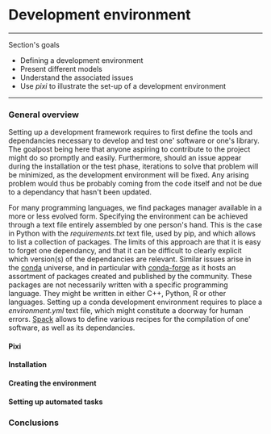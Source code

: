 # Development environment

---
Section's goals
- Defining a development environment
- Present different models
- Understand the associated issues
- Use *pixi* to illustrate the set-up of a development environment
---

### General overview
Setting up a development framework requires to first define the tools and
dependancies necessary to develop and test one' software or one's library. The
goalpost being here that anyone aspiring to contribute to the project might do
so promptly and easily. Furthermore, should an issue appear during the
installation or the test phase, iterations to solve that problem will be
minimized, as the development environment will be fixed. Any arising problem
would thus be probably coming from the code itself and not be due to a
dependancy that hasn't been updated.

For many programming languages, we find packages manager available in a more
or less evolved form. Specifying the environment can be achieved through a
text file entirely assembled by one person's hand. This is the case in Python
with the *requirements.txt* text file, used by pip, and which allows to list
a collection of packages. The limits of this approach are that it is easy to
forget one dependancy, and that it can be difficult to clearly explicit which
version(s) of the dependancies are relevant.
Similar issues arise in the [conda](https://docs.conda.io/) universe, and in
particular with [conda-forge](https://conda-forge.org/) as it hosts an
assortment of packages created and published by the community. These packages
are not necessarily written with a specific programming language. They might
be written in either C++, Python, R or other languages. Setting up a conda
development environment requires to place a *environment.yml* text file,
which might constitute a doorway for human errors.
[Spack](https://github.com/spack/spack) allows to define various recipes for
the compilation of one' software, as well as its dependancies.

#### Pixi
#### Installation
#### Creating the environment
#### Setting up automated tasks
### Conclusions
